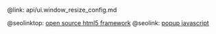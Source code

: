 @link: api/ui.window_resize_config.md

@seolinktop: [open source html5 framework](https://webix.com)
@seolink: [popup javascript](https://webix.com/widget/popup/)